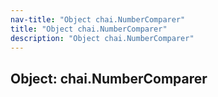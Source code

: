 ```yaml
---
nav-title: "Object chai.NumberComparer"
title: "Object chai.NumberComparer"
description: "Object chai.NumberComparer"
---
```

## Object: chai.NumberComparer